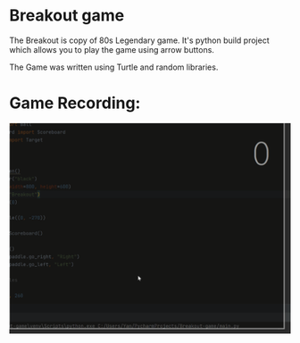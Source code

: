 
# Breakout game

The Breakout is copy of 80s Legendary game. It's python build project which allows you to play the game using arrow buttons.

The Game  was written using Turtle and random libraries.


# Game Recording:

![alt text](https://github.com/YanShkl/Breakout-game/blob/master/recording.gif?raw=true)

